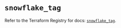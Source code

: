 # `snowflake_tag`

Refer to the Terraform Registry for docs: [`snowflake_tag`](https://registry.terraform.io/providers/snowflake-labs/snowflake/1.0.3/docs/resources/tag).
